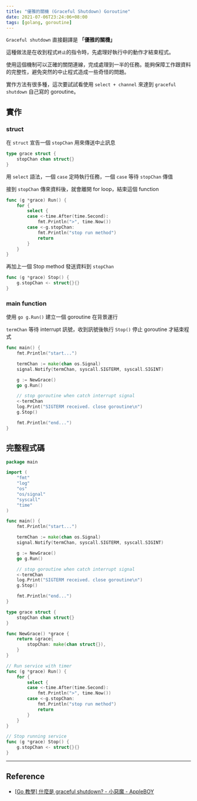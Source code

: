 ```yaml
---
title: "優雅的關機 (Graceful Shutdown) Goroutine"
date: 2021-07-06T23:24:06+08:00
tags: [golang, goroutine]
---
```


`Graceful shutdown` 直接翻譯是 **「優雅的關機」**

這種做法是在收到程式`終止`的指令時，先處理好執行中的動作才結束程式。

使用這個機制可以正確的關閉連線，完成處理到一半的任務。能夠保障工作跟資料的完整性，避免突然的中止程式造成一些奇怪的問題。

實作方法有很多種，這次要試試看使用 `select + channel` 來達到 `graceful shutdown` 自己寫的 goroutine。

## 實作

### struct

在 `struct` 宣告一個 `stopChan` 用來傳送中止訊息

```go
type grace struct {
	stopChan chan struct{}
}
```

用 `select` 語法，一個 `case` 定時執行任務，一個 `case` 等待 `stopChan` 傳值

接到 `stopChan` 傳來資料後，就會離開 for loop，結束這個 function

```go
func (g *grace) Run() {
	for {
		select {
		case <-time.After(time.Second):
			fmt.Println(">", time.Now())
		case <-g.stopChan:
			fmt.Println("stop run method")
			return
		}
	}
}
```


再加上一個 Stop method 發送資料到 `stopChan`
```go
func (g *grace) Stop() {
	g.stopChan <- struct{}{}
}
```

### main function

使用 `go g.Run()` 建立一個 goroutine 在背景運行

`termChan` 等待 interrupt 訊號，收到訊號後執行 `Stop()` 停止 goroutine 才結束程式

```go
func main() {
	fmt.Println("start...")

	termChan := make(chan os.Signal)
	signal.Notify(termChan, syscall.SIGTERM, syscall.SIGINT)

	g := NewGrace()
	go g.Run()

	// stop goroutine when catch interrupt signal
	<-termChan
	log.Print("SIGTERM received. close goroutine\n")
	g.Stop()

	fmt.Println("end...")
}
```

## 完整程式碼

```go
package main

import (
	"fmt"
	"log"
	"os"
	"os/signal"
	"syscall"
	"time"
)

func main() {
	fmt.Println("start...")

	termChan := make(chan os.Signal)
	signal.Notify(termChan, syscall.SIGTERM, syscall.SIGINT)

	g := NewGrace()
	go g.Run()

	// stop goroutine when catch interrupt signal
	<-termChan
	log.Print("SIGTERM received. close goroutine\n")
	g.Stop()

	fmt.Println("end...")
}

type grace struct {
	stopChan chan struct{}
}

func NewGrace() *grace {
	return &grace{
		stopChan: make(chan struct{}),
	}
}

// Run service with timer
func (g *grace) Run() {
	for {
		select {
		case <-time.After(time.Second):
			fmt.Println(">", time.Now())
		case <-g.stopChan:
			fmt.Println("stop run method")
			return
		}
	}
}

// Stop running service
func (g *grace) Stop() {
	g.stopChan <- struct{}{}
}
```

---

## Reference

- [\[Go 教學\] 什麼是 graceful shutdown? - 小惡魔 - AppleBOY](https://blog.wu-boy.com/2020/02/what-is-graceful-shutdown-in-golang/)
